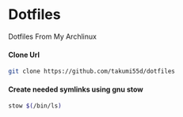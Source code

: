 # Dotfiles
Dotfiles From My Archlinux

#### Clone Url
```bash
git clone https://github.com/takumi55d/dotfiles
```
#### Create needed symlinks using gnu **stow**
```bash
stow $(/bin/ls)
